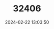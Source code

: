 ---
title: "32406"
category: "Gleditsia vestita"
draft: false
date: 2024-02-22 13:03:50
languages:
  Chinese: ["Rongmao Zaojia"]
---